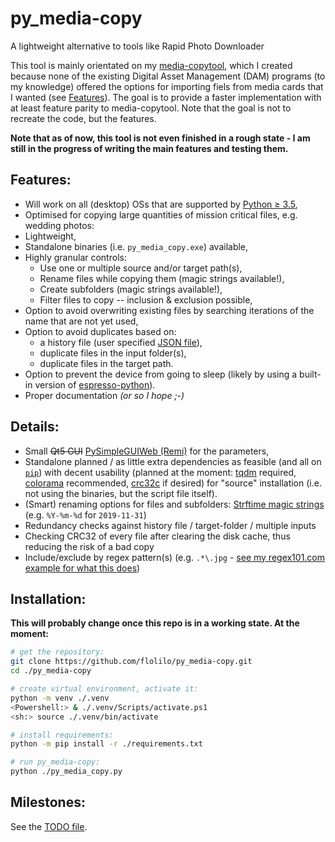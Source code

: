 # py_media-copy
A lightweight alternative to tools like Rapid Photo Downloader

This tool is mainly orientated on my [media-copytool](https://github.com/flolilo/media-copytool), which I created because none of the existing Digital Asset Management (DAM) programs (to my knowledge) offered the options for importing fiels from media cards that I wanted (see [Features](#features)). The goal is to provide a faster implementation with at least feature parity to media-copytool. Note that the goal is not to recreate the code, but the features.

**Note that as of now, this tool is not even finished in a rough state - I am still in the progress of writing the main features and testing them.**

## Features:
 - Will work on all (desktop) OSs that are supported by [Python ≥ 3.5](https://www.python.org/downloads/),
 - Optimised for copying large quantities of mission critical files, e.g. wedding photos:
 - Lightweight,
 - Standalone binaries (i.e. `py_media_copy.exe`) available,
 - Highly granular controls:
   - Use one or multiple source and/or target path(s),
   - Rename files while copying them (magic strings available!),
   - Create subfolders (magic strings available!),
   - Filter files to copy -- inclusion & exclusion possible,
 - Option to avoid overwriting existing files by searching iterations of the name that are not yet used,
 - Option to avoid duplicates based on:
   - a history file (user specified [JSON file](https://en.wikipedia.org/wiki/JSON#Example)),
   - duplicate files in the input folder(s),
   - duplicate files in the target path.
 - Option to prevent the device from going to sleep (likely by using a built-in version of [espresso-python](https://github.com/piedar/espresso-python)).
 - Proper documentation *(or so I hope ;-)*


## Details:
 - Small ~~Qt5 GUI~~ [PySimpleGUIWeb (Remi)](https://github.com/PySimpleGUI/PySimpleGUI/tree/master/PySimpleGUIWeb) for the parameters,
 - Standalone planned / as little extra dependencies as feasible (and all on [`pip`](https://pypi.org/)) with decent usability (planned at the moment: [tqdm](https://github.com/tqdm/tqdm) required, [colorama](https://github.com/tartley/colorama) recommended, [crc32c](https://github.com/ICRAR/crc32c) if desired) for "source" installation (i.e. not using the binaries, but the script file itself).
 - (Smart) renaming options for files and subfolders: [Strftime magic strings](https://docs.python.org/3.7/library/datetime.html#strftime-and-strptime-behavior) (e.g. `%Y-%m-%d` for `2019-11-31`)
 - Redundancy checks against history file / target-folder / multiple inputs
 - Checking CRC32 of every file after clearing the disk cache, thus reducing the risk of a bad copy
 - Include/exclude by regex pattern(s) (e.g. `.*\.jpg` - [see my regex101.com example for what this does](https://regex101.com/r/0WHdUL/2))


## Installation:
**This will probably change once this repo is in a working state. At the moment:**

```sh
# get the repository:
git clone https://github.com/flolilo/py_media-copy.git
cd ./py_media-copy

# create virtual environment, activate it:
python -m venv ./.venv
<Powershell:> & ./.venv/Scripts/activate.ps1
<sh:> source ./.venv/bin/activate

# install requirements:
python -m pip install -r ./requirements.txt

# run py_media-copy:
python ./py_media_copy.py
```

## Milestones:
See the [TODO file](./TODO.todo).
